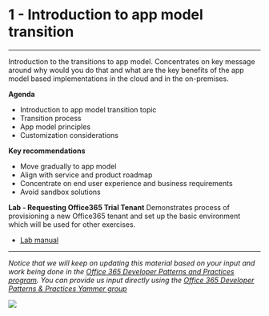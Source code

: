 # 1 - Introduction to app model transition #

----------

Introduction to the transitions to app model. Concentrates on key message around why would you do that and what are the key benefits of the app model based implementations in the cloud and in the on-premises.

**Agenda**
- Introduction to app model transition topic
- Transition process
- App model principles
- Customization considerations

**Key recommendations**
- Move gradually to app model
- Align with service and product roadmap
- Concentrate on end user experience and business requirements
- Avoid sandbox solutions

**Lab - Requesting Office365 Trial Tenant**
Demonstrates process of provisioning a new Office365 tenant and set up the basic environment which will be used for other exercises.

- [Lab manual](lab.md)

----------

*Notice that we will keep on updating this material based on your input and work being done in the [Office 365 Developer Patterns and Practices program](http://aka.ms/officedevpnp). You can provide us input directly using the [Office 365 Developer Patterns & Practices Yammer group](http://aka.ms/officedevpnpyammer)*

![](https://camo.githubusercontent.com/a732087ed949b0f2f84f5f02b8c79f1a9dd96f65/687474703a2f2f692e696d6775722e636f6d2f6c3031686876452e706e67)